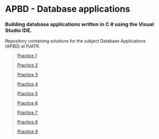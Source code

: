 # APBD - Database applications
### Building database applications written in C # using the Visual Studio IDE.

Repository containing solutions for the subject Database Applications (APBD) at PJATK.

> [Practice 1](https://github.com/Kosh4tina/PJATK/tree/main/APBD/Cw1)
> 
> [Practice 2](https://github.com/Kosh4tina/PJATK/tree/main/APBD/Cw2)
> 
> [Practice 3](https://github.com/Kosh4tina/PJATK/tree/main/APBD/Cw3)
> 
> [Practice 4](https://github.com/Kosh4tina/PJATK/tree/main/APBD/Cw4)
> 
> [Practice 5](https://github.com/Kosh4tina/PJATK/tree/main/APBD/Cw5)
> 
> [Practice 6](https://github.com/Kosh4tina/PJATK/tree/main/APBD/Cw6) 
> 
> [Practice 7](https://github.com/Kosh4tina/PJATK/tree/main/APBD/Cw7)
> 
> [Practice 8](https://github.com/Kosh4tina/PJATK/tree/main/APBD/Cw8)
> 
> [Practice 9](https://github.com/Kosh4tina/PJATK/tree/main/APBD/Cw9)
